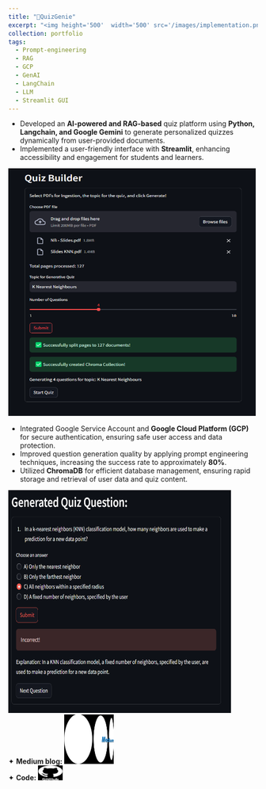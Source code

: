 ```yaml
---
title: "🧞QuizGenie"
excerpt: "<img height='500'  width='500' src='/images/implementation.png' style='cursor: crosshair;'>"
collection: portfolio
tags: 
  - Prompt-engineering
  - RAG
  - GCP
  - GenAI
  - LangChain
  - LLM
  - Streamlit GUI
---
```


* Developed an **AI-powered and RAG-based** quiz platform using **Python, Langchain, and Google Gemini** to generate personalized quizzes dynamically from user-provided documents.
* Implemented a user-friendly interface with **Streamlit**, enhancing accessibility and engagement for students and learners.

<img height="500" width="500" src="/images/pdf_input.png" style="cursor: crosshair;">
  
* Integrated Google Service Account and **Google Cloud Platform (GCP)** for secure authentication, ensuring safe user access and data protection.
* Improved question generation quality by applying prompt engineering techniques, increasing the success rate to approximately **80%**.
* Utilized **ChromaDB** for efficient database management, ensuring rapid storage and retrieval of user data and quiz content.

<img height="450" width="450" src="/images/generated_question.png" style="cursor: crosshair;">

<div class="flexcontainer">
  <div>
        <span>✦ <strong>Medium blog:</strong></span> <a href="https://medium.com/@sudarshanasrao/quizgenie-e3f375287f7e" target="_blank" onclick="trackOutboundLink(this);">
      <img class="pulse" height="100px" src="/images/unmanned.png" width="100px">
    </a>
  </div>
</div>

<div class="flexcontainer">
<div>
      <span>✦ <strong>Code:</strong></span> <a href="https://github.com/SudarshanaSRao/QuizGenie" target="_blank" onclick="trackOutboundLink(this);">
    <img class="pulse" height="30px" src="/images/github-logo-git-hub-icon-with-text-on-white-and-black-background-free-vector.jpg" width="50px">
  </a>
</div>
</div>

<style>
@keyframes pulse {
  0% {
    transform: scale(1);
  }
  50% {
    transform: scale(1.05);
  }
  100% {
    transform: scale(1);
  }
}
.pulse {
  animation: pulse 2s infinite ease-in-out;
}
  </style>
